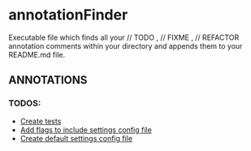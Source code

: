 # annotationFinder
Executable file which finds all your // TODO , // FIXME , // REFACTOR annotation comments within your directory and appends them to your README.md file.

## ANNOTATIONS
### TODOS:
* [Create tests](./sample/repoAnnotations)
* [Add flags to include settings config file](./sample/repoAnnotations)
* [Create default settings config file](./sample/repoAnnotations)


